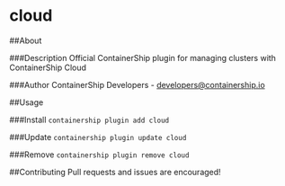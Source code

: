 cloud
==================

##About

###Description
Official ContainerShip plugin for managing clusters with ContainerShip Cloud

###Author
ContainerShip Developers - developers@containership.io

##Usage

###Install
`containership plugin add cloud`

###Update
`containership plugin update cloud`

###Remove
`containership plugin remove cloud`

##Contributing
Pull requests and issues are encouraged!
